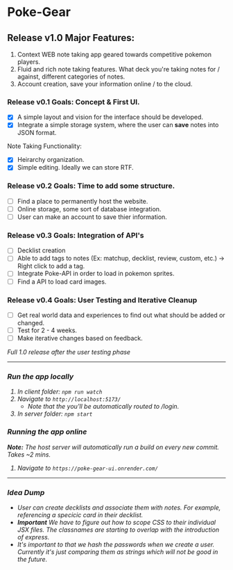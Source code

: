 # Poke-Gear
## Release v1.0 Major Features:
1. Context WEB note taking app geared towards competitive pokemon players.
2. Fluid and rich note taking features. What deck you're taking notes for / against, different categories of notes.
3. Account creation, save your information online / to the cloud.

### Release v0.1 Goals: Concept & First UI.
- [X] A simple layout and vision for the interface should be developed.
- [X] Integrate a simple storage system, where the user can **save** notes into JSON format.

Note Taking Functionality:
- [X] Heirarchy organization.
- [X] Simple editing. Ideally we can store RTF.

### Release v0.2 Goals: Time to add some structure.
- [ ] Find a place to permanently host the website.
- [ ] Online storage, some sort of database integration.
- [ ] User can make an account to save thier information.

### Release v0.3 Goals: Integration of API's
- [ ] Decklist creation
- [ ] Able to add tags to notes (Ex: matchup, decklist, review, custom, etc.) -> Right click to add a tag.
- [ ] Integrate Poke-API in order to load in pokemon sprites.
- [ ] Find a API to load card images.

### Release v0.4 Goals: User Testing and Iterative Cleanup
- [ ] Get real world data and experiences to find out what should be added or changed.
- [ ] Test for 2 - 4 weeks.
- [ ] Make iterative changes based on feedback.

<i>Full 1.0 release after the user testing phase<i/>

---

### Run the app locally
1. In client folder: ```npm run watch```
2. Navigate to ```http://localhost:5173/```
    - Note that the you'll be automatically routed to /login.
3. In server folder: ```npm start```


### Running the app online
**Note:** The host server will automatically run a build on every new commit. Takes ~2 mins.
1. Navigate to ```https://poke-gear-ui.onrender.com/```

---

### Idea Dump
- User can create decklists and associate them with notes. For example, referencing a specicic card in their decklist.
- **Important** We have to figure out how to scope CSS to their individual JSX files. The classnames are starting to overlap with the introduction of express.
- It's important to that we hash the passwords when we create a user. Currently it's just comparing them as strings which will not be good in the future.
